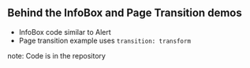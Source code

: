 ##  Behind the InfoBox and Page Transition demos

* InfoBox code similar to Alert
* Page transition example uses `transition: transform`


note:
    Code is in the repository
